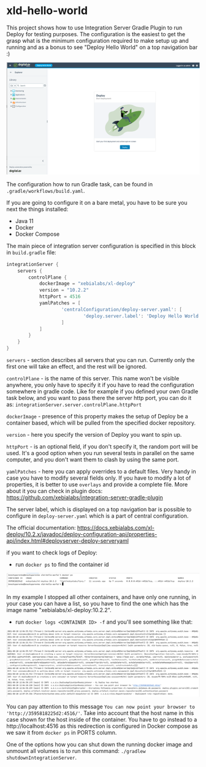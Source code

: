 # xld-hello-world

This project shows how to use Integration Server Gradle Plugin to run Deploy for testing purposes.
The configuration is the easiest to get the grasp what is the minimum configuration required to make setup up and 
running and as a bonus to see "Deploy Hello World" on a top navigation bar :) 

![Deploy 10.2.2](./pics/deploy-10.2.2.png)

The configuration how to run Gradle task, can be found in `.gradle/workflows/build.yaml`.

If you are going to configure it on a bare metal, you have to be sure you next the things installed:

* Java 11
* Docker
* Docker Compose 

The main piece of integration server configuration is specified in this block in `build.gradle` file:

```groovy
integrationServer {
    servers {
        controlPlane {
            dockerImage = "xebialabs/xl-deploy"
            version = "10.2.2"
            httpPort = 4516
            yamlPatches = [
                    'centralConfiguration/deploy-server.yaml': [
                            'deploy.server.label': 'Deploy Hello World'
                    ]
            ]
        }
    }
}
```

`servers` - section describes all servers that you can run. Currently only the first one will take an effect,
 and the rest will be ignored.

`controlPlane` - is the name of this server. This name won't be visible anywhere, you only have to specify it if you have
to read the configuration somewhere in gradle code. Like for example if you defined your own Gradle task below, and you want 
to pass there the server http port, you can do it as: `integrationServer.server.controlPlane.httpPort`

`dockerImage` - presence of this property makes the setup of Deploy be a container based, which will be pulled from the specified 
docker repository.

`version` - here you specify the version of Deploy you want to spin up. 

`httpPort` - is an optional field, if you don't specify it, the random port will be used. It's a good option when you run
several tests in parallel on the same computer, and you don't want them to clash by using the same port.

`yamlPatches` - here you can apply overrides to a default files. Very handy in case you have to modify several fields only.
If you have to modify a lot of properties, it is better to use `overlays` and provide a complete file. More about it 
you can check in plugin docs: https://github.com/xebialabs/integration-server-gradle-plugin

The server label, which is displayed on a top navigation bar is possible to configure in `deploy-server.yaml` which
is a part of central configuration.

The official documentation:
https://docs.xebialabs.com/xl-deploy/10.2.x/javadoc/deploy-configuration-api/properties-api/index.html#deployserver-deploy-serveryaml

if you want to check logs of Deploy:

* run `docker ps` to find the container id 

![Docker PS](./pics/docker-ps.png)

In my example I stopped all other containers, and have only one running, in your case you can have a list, so you have 
to find the one which has the image name "xebialabs/xl-deploy:10.2.2".

* run `docker logs <CONTAINER ID> -f` and you'll see something like that:

![Deploy logs](./pics/deploy-logs.png)

You can pay attention to this message `You can now point your browser to 'http://3595818225d2:4516/'`.
Take into account that the host name in this case shown for the host inside of the container. 
You have to go instead to a http://localhost:4516 as this redirection is configured in Docker compose as we saw it from
`docker ps` in PORTS column.

One of the options how you can shut down the running docker image and unmount all volumes is to run this command:
`./gradlew shutdownIntegrationServer`.
